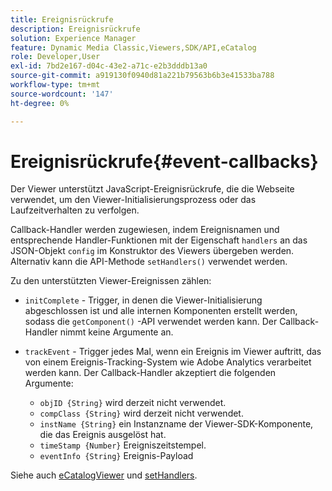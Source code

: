 ```yaml
---
title: Ereignisrückrufe
description: Ereignisrückrufe
solution: Experience Manager
feature: Dynamic Media Classic,Viewers,SDK/API,eCatalog
role: Developer,User
exl-id: 7bd2e167-d04c-43e2-a71c-e2b3dddb13a0
source-git-commit: a919130f0940d81a221b79563b6b3e41533ba788
workflow-type: tm+mt
source-wordcount: '147'
ht-degree: 0%

---
```


# Ereignisrückrufe{#event-callbacks}

Der Viewer unterstützt JavaScript-Ereignisrückrufe, die die Webseite verwendet, um den Viewer-Initialisierungsprozess oder das Laufzeitverhalten zu verfolgen.

Callback-Handler werden zugewiesen, indem Ereignisnamen und entsprechende Handler-Funktionen mit der Eigenschaft `handlers` an das JSON-Objekt `config` im Konstruktor des Viewers übergeben werden. Alternativ kann die API-Methode `setHandlers()` verwendet werden.

Zu den unterstützten Viewer-Ereignissen zählen:

* `initComplete` - Trigger, in denen die Viewer-Initialisierung abgeschlossen ist und alle internen Komponenten erstellt werden, sodass die `getComponent()` -API verwendet werden kann. Der Callback-Handler nimmt keine Argumente an.

* `trackEvent` - Trigger jedes Mal, wenn ein Ereignis im Viewer auftritt, das von einem Ereignis-Tracking-System wie Adobe Analytics verarbeitet werden kann. Der Callback-Handler akzeptiert die folgenden Argumente:

   * `objID {String}` wird derzeit nicht verwendet.
   * `compClass {String}` wird derzeit nicht verwendet.
   * `instName {String}` ein Instanzname der Viewer-SDK-Komponente, die das Ereignis ausgelöst hat.
   * `timeStamp {Number}` Ereigniszeitstempel.
   * `eventInfo {String}` Ereignis-Payload

Siehe auch [eCatalogViewer](../../c-html5-s7-aem-asset-viewers/c-html5-20-ecatalog-viewer-about/c-html5-20-ecatalog-viewer-javascriptapiref/r-html5-ecatalog-viewer-20-javascriptapiref-ecatalogviewer.md#reference-bd16cadc0c054fafb0db4994741d47cd) und [setHandlers](../../c-html5-s7-aem-asset-viewers/c-html5-20-ecatalog-viewer-about/c-html5-20-ecatalog-viewer-javascriptapiref/r-html5-ecatalog-viewer-20-javascriptapiref-sethandlers.md#reference-7858574ff5c34ce993ef4fdff741a856).
